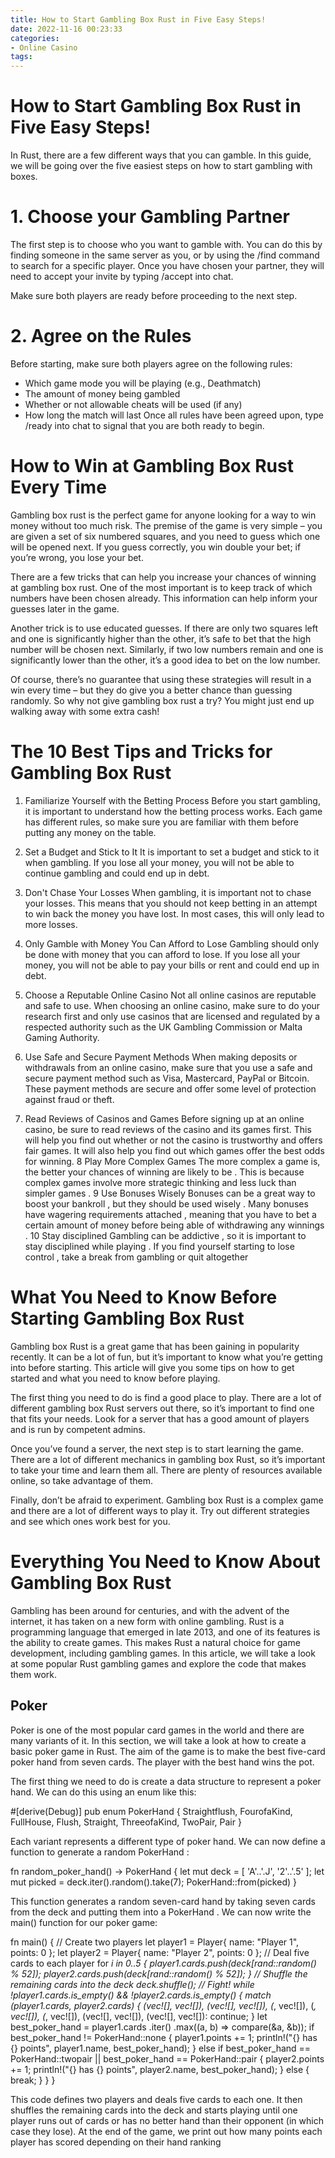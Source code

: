 ```yaml
---
title: How to Start Gambling Box Rust in Five Easy Steps!
date: 2022-11-16 00:23:33
categories:
- Online Casino
tags:
---
```



#  How to Start Gambling Box Rust in Five Easy Steps!

In Rust, there are a few different ways that you can gamble. In this guide, we will be going over the five easiest steps on how to start gambling with boxes.

# 1. Choose your Gambling Partner

The first step is to choose who you want to gamble with. You can do this by finding someone in the same server as you, or by using the /find command to search for a specific player. Once you have chosen your partner, they will need to accept your invite by typing /accept into chat.

Make sure both players are ready before proceeding to the next step.

# 2. Agree on the Rules

Before starting, make sure both players agree on the following rules:
- Which game mode you will be playing (e.g., Deathmatch) 
- The amount of money being gambled 
- Whether or not allowable cheats will be used (if any) 
- How long the match will last 
Once all rules have been agreed upon, type /ready into chat to signal that you are both ready to begin.

#  How to Win at Gambling Box Rust Every Time

Gambling box rust is the perfect game for anyone looking for a way to win money without too much risk. The premise of the game is very simple – you are given a set of six numbered squares, and you need to guess which one will be opened next. If you guess correctly, you win double your bet; if you’re wrong, you lose your bet.

There are a few tricks that can help you increase your chances of winning at gambling box rust. One of the most important is to keep track of which numbers have been chosen already. This information can help inform your guesses later in the game.

Another trick is to use educated guesses. If there are only two squares left and one is significantly higher than the other, it’s safe to bet that the high number will be chosen next. Similarly, if two low numbers remain and one is significantly lower than the other, it’s a good idea to bet on the low number.

Of course, there’s no guarantee that using these strategies will result in a win every time – but they do give you a better chance than guessing randomly. So why not give gambling box rust a try? You might just end up walking away with some extra cash!

#  The 10 Best Tips and Tricks for Gambling Box Rust 

1. Familiarize Yourself with the Betting Process 
Before you start gambling, it is important to understand how the betting process works. Each game has different rules, so make sure you are familiar with them before putting any money on the table.

2. Set a Budget and Stick to It 
It is important to set a budget and stick to it when gambling. If you lose all your money, you will not be able to continue gambling and could end up in debt.

3. Don't Chase Your Losses 
When gambling, it is important not to chase your losses. This means that you should not keep betting in an attempt to win back the money you have lost. In most cases, this will only lead to more losses.

4. Only Gamble with Money You Can Afford to Lose 
Gambling should only be done with money that you can afford to lose. If you lose all your money, you will not be able to pay your bills or rent and could end up in debt.

5. Choose a Reputable Online Casino 
Not all online casinos are reputable and safe to use. When choosing an online casino, make sure to do your research first and only use casinos that are licensed and regulated by a respected authority such as the UK Gambling Commission or Malta Gaming Authority.

6. Use Safe and Secure Payment Methods 
When making deposits or withdrawals from an online casino, make sure that you use a safe and secure payment method such as Visa, Mastercard, PayPal or Bitcoin. These payment methods are secure and offer some level of protection against fraud or theft.
7. Read Reviews of Casinos and Games 
Before signing up at an online casino, be sure to read reviews of the casino and its games first. This will help you find out whether or not the casino is trustworthy and offers fair games. It will also help you find out which games offer the best odds for winning. 8 Play More Complex Games The more complex a game is, the better your chances of winning are likely to be . This is because complex games involve more strategic thinking and less luck than simpler games . 9 Use Bonuses Wisely Bonuses can be a great way to boost your bankroll , but they should be used wisely . Many bonuses have wagering requirements attached , meaning that you have to bet a certain amount of money before being able of withdrawing any winnings . 10 Stay disciplined Gambling can be addictive , so it is important to stay disciplined while playing . If you find yourself starting to lose control , take a break from gambling or quit altogether

#  What You Need to Know Before Starting Gambling Box Rust 

Gambling box Rust is a great game that has been gaining in popularity recently. It can be a lot of fun, but it’s important to know what you’re getting into before starting. This article will give you some tips on how to get started and what you need to know before playing.

The first thing you need to do is find a good place to play. There are a lot of different gambling box Rust servers out there, so it’s important to find one that fits your needs. Look for a server that has a good amount of players and is run by competent admins.

Once you’ve found a server, the next step is to start learning the game. There are a lot of different mechanics in gambling box Rust, so it’s important to take your time and learn them all. There are plenty of resources available online, so take advantage of them.

Finally, don’t be afraid to experiment. Gambling box Rust is a complex game and there are a lot of different ways to play it. Try out different strategies and see which ones work best for you.

#  Everything You Need to Know About Gambling Box Rust

Gambling has been around for centuries, and with the advent of the internet, it has taken on a new form with online gambling. Rust is a programming language that emerged in late 2013, and one of its features is the ability to create games. This makes Rust a natural choice for game development, including gambling games. In this article, we will take a look at some popular Rust gambling games and explore the code that makes them work.

## Poker

Poker is one of the most popular card games in the world and there are many variants of it. In this section, we will take a look at how to create a basic poker game in Rust. The aim of the game is to make the best five-card poker hand from seven cards. The player with the best hand wins the pot.

The first thing we need to do is create a data structure to represent a poker hand. We can do this using an enum like this:

#[derive(Debug)] pub enum PokerHand { Straightflush, FourofaKind, FullHouse, Flush, Straight, ThreeofaKind, TwoPair, Pair }

Each variant represents a different type of poker hand. We can now define a function to generate a random PokerHand :

fn random_poker_hand() -> PokerHand { let mut deck = [ 'A'..'.J', '2'..'.5' ]; let mut picked = deck.iter().random().take(7); PokerHand::from(picked) }

This function generates a random seven-card hand by taking seven cards from the deck and putting them into a PokerHand . We can now write the main() function for our poker game:

fn main() { // Create two players let player1 = Player{ name: "Player 1", points: 0 }; let player2 = Player{ name: "Player 2", points: 0 }; // Deal five cards to each player for _i in 0..5 { player1.cards.push(deck[rand::random() % 52]); player2.cards.push(deck[rand::random() % 52]); } // Shuffle the remaining cards into the deck deck.shuffle(); // Fight! while !player1.cards.is_empty() && !player2.cards.is_empty() { match (player1.cards, player2.cards) { (vec![], vec![]), (vec![], vec![]), (_, vec![]), (_, vec![]), (_, vec![]), (vec![], vec![]), (vec![], vec![]): continue; } let best_poker_hand = player1.cards .iter() .max((a, b) => compare(&a, &b)); if best_poker_hand != PokerHand::none { player1.points += 1; println!("{} has {} points", player1.name, best_poker_hand); } else if best_poker_hand == PokerHand::twopair || best_poker_hand == PokerHand::pair { player2.points += 1; println!("{} has {} points", player2.name, best_poker_hand); } else { break; } } }

This code defines two players and deals five cards to each one. It then shuffles the remaining cards into the deck and starts playing until one player runs out of cards or has no better hand than their opponent (in which case they lose). At the end of the game, we print out how many points each player has scored depending on their hand ranking